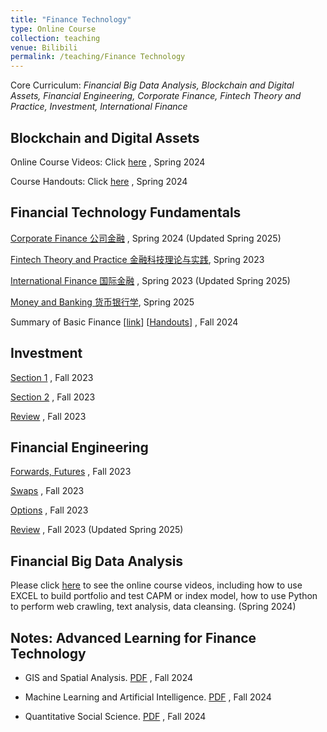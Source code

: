 ```yaml
---
title: "Finance Technology"
type: Online Course
collection: teaching
venue: Bilibili
permalink: /teaching/Finance Technology
---
```


Core Curriculum: *Financial Big Data Analysis, Blockchain and Digital Assets, Financial Engineering, Corporate Finance, Fintech Theory and Practice, Investment, International Finance*


Blockchain and Digital Assets
---
Online Course Videos: Click [here](https://www.bilibili.com/video/BV16r421u7PG/) , Spring 2024

Course Handouts: Click [here]({{site.url}}/file/Handout_of_Block_Chain.pdf) , Spring 2024

Financial Technology Fundamentals 
---

[Corporate Finance 公司金融](https://www.bilibili.com/video/BV1XN411C75G/) , Spring 2024 (Updated Spring 2025)

[Fintech Theory and Practice 金融科技理论与实践](https://www.bilibili.com/video/BV1Po4y1W7W3/), Spring 2023

[International Finance 国际金融](https://www.bilibili.com/video/BV12P411D7wK/) , Spring 2023 (Updated Spring 2025)

[Money and Banking 货币银行学](https://b23.tv/ENWg8tX), Spring 2025

Summary of Basic Finance [[link](https://www.bilibili.com/video/BV1UJHke1EcU/?share_source=copy_web&vd_source=e8fa1855f6f86b783664c47a8acea625)] [[Handouts](https://mailbnueducn-my.sharepoint.com/:b:/g/personal/sjs_mail_bnu_edu_cn/Eae2msAbo3lIuiZKVO6b_zABkGUrpp25_pkKP-dNWD0WUw?e=PIKXNe)] , Fall 2024

Investment
---
[Section 1](https://www.bilibili.com/video/BV1Ng4y197zk/) , Fall 2023

[Section 2](https://www.bilibili.com/video/BV1xa4y1r71Y/) , Fall 2023

[Review](https://www.bilibili.com/video/BV1pC4y1T75V/) , Fall 2023

Financial Engineering
---
[Forwards, Futures](https://www.bilibili.com/video/BV1i8411v7jP/) , Fall 2023

[Swaps](https://www.bilibili.com/video/BV1HQ4y1g7YH/) , Fall 2023

[Options](https://www.bilibili.com/video/BV1vN411L78h/) , Fall 2023

[Review](https://www.bilibili.com/video/BV1yQ4y1u78P/) , Fall 2023 (Updated Spring 2025)

Financial Big Data Analysis
---

Please click [here](https://www.bilibili.com/video/BV1uT421S7UA/) to see the online course videos, including how to use EXCEL to build portfolio and test CAPM or index model, how to use Python to perform web crawling, text analysis, data cleansing.  (Spring 2024)

Notes: Advanced Learning for Finance Technology
---

- GIS and Spatial Analysis. [PDF](https://hkustgz-my.sharepoint.com/:b:/g/personal/shengjiesong_hkust-gz_edu_cn/EVK2IgyPmUlGlLCfZoaB2fwBV26omlKCkoHE9bsh82q5oA?e=8ChoAi) , Fall 2024

- Machine Learning and Artificial Intelligence. [PDF](https://hkustgz-my.sharepoint.com/:b:/g/personal/shengjiesong_hkust-gz_edu_cn/EVgNZ9ZqeOVNt9a0R7KhXpkBx1UWj-H82Dv55IMfEPhuKg?e=85Ga8w) , Fall 2024
  
- Quantitative Social Science. [PDF](https://mailbnueducn-my.sharepoint.com/:b:/g/personal/sjs_mail_bnu_edu_cn/EX5j22UFhLFHsv1bgh7YurQB-FQMDN_2UDvLvKNAR4ZSHg?e=yeOt1g) , Fall 2024



